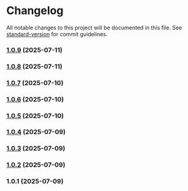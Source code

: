 # Changelog

All notable changes to this project will be documented in this file. See [standard-version](https://github.com/conventional-changelog/standard-version) for commit guidelines.

### [1.0.9](https://github.com/masudmirza/Node.js-Microservices/compare/v1.0.8...v1.0.9) (2025-07-11)

### [1.0.8](https://github.com/masudmirza/Node.js-Microservices/compare/v1.0.7...v1.0.8) (2025-07-11)

### [1.0.7](https://github.com/masudmirza/Node.js-Microservices/compare/v1.0.6...v1.0.7) (2025-07-10)

### [1.0.6](https://github.com/masudmirza/Node.js-Microservices/compare/v1.0.5...v1.0.6) (2025-07-10)

### [1.0.5](https://github.com/masudmirza/Node.js-Microservices/compare/v1.0.4...v1.0.5) (2025-07-10)

### [1.0.4](https://github.com/masudmirza/Node.js-Microservices/compare/v1.0.3...v1.0.4) (2025-07-09)

### [1.0.3](https://github.com/masudmirza/Node.js-Microservices/compare/v1.0.2...v1.0.3) (2025-07-09)

### [1.0.2](https://github.com/masudmirza/Node.js-Microservices/compare/v1.0.1...v1.0.2) (2025-07-09)

### 1.0.1 (2025-07-09)
